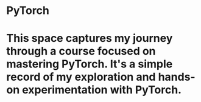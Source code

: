 # PyTorch
# This space captures my journey through a course focused on mastering PyTorch. It's a simple record of my exploration and hands-on experimentation with PyTorch.
